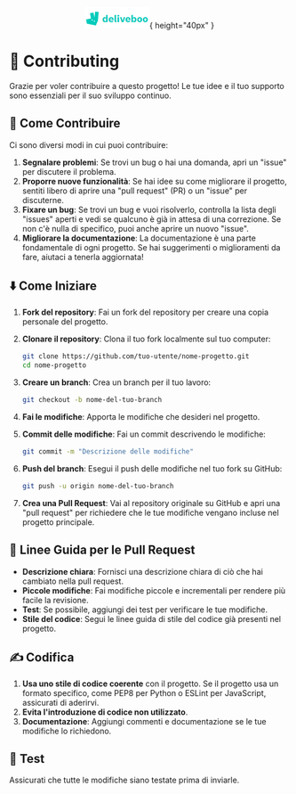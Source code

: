 <div style="text-align: center;">

![Logo](./src/assets/logo-deliveboo.png){ height="40px" }

</div>

# 👥 Contributing

Grazie per voler contribuire a questo progetto! Le tue idee e il tuo supporto sono essenziali per il suo sviluppo continuo.

## 🧾 Come Contribuire

Ci sono diversi modi in cui puoi contribuire:

1. **Segnalare problemi**: Se trovi un bug o hai una domanda, apri un "issue" per discutere il problema.
2. **Proporre nuove funzionalità**: Se hai idee su come migliorare il progetto, sentiti libero di aprire una "pull request" (PR) o un "issue" per discuterne.
3. **Fixare un bug**: Se trovi un bug e vuoi risolverlo, controlla la lista degli "issues" aperti e vedi se qualcuno è già in attesa di una correzione. Se non c'è nulla di specifico, puoi anche aprire un nuovo "issue".
4. **Migliorare la documentazione**: La documentazione è una parte fondamentale di ogni progetto. Se hai suggerimenti o miglioramenti da fare, aiutaci a tenerla aggiornata!

## ⬇️ Come Iniziare

1. **Fork del repository**: Fai un fork del repository per creare una copia personale del progetto.
2. **Clonare il repository**: Clona il tuo fork localmente sul tuo computer:

    ```bash
    git clone https://github.com/tuo-utente/nome-progetto.git
    cd nome-progetto
    ```

3. **Creare un branch**: Crea un branch per il tuo lavoro:

    ```bash
    git checkout -b nome-del-tuo-branch
    ```

4. **Fai le modifiche**: Apporta le modifiche che desideri nel progetto.
5. **Commit delle modifiche**: Fai un commit descrivendo le modifiche:

    ```bash
    git commit -m "Descrizione delle modifiche"
    ```

6. **Push del branch**: Esegui il push delle modifiche nel tuo fork su GitHub:

    ```bash
    git push -u origin nome-del-tuo-branch
    ```

7. **Crea una Pull Request**: Vai al repository originale su GitHub e apri una "pull request" per richiedere che le tue modifiche vengano incluse nel progetto principale.

## 🧭 Linee Guida per le Pull Request

- **Descrizione chiara**: Fornisci una descrizione chiara di ciò che hai cambiato nella pull request.
- **Piccole modifiche**: Fai modifiche piccole e incrementali per rendere più facile la revisione.
- **Test**: Se possibile, aggiungi dei test per verificare le tue modifiche.
- **Stile del codice**: Segui le linee guida di stile del codice già presenti nel progetto.

## ✍️ Codifica

1. **Usa uno stile di codice coerente** con il progetto. Se il progetto usa un formato specifico, come PEP8 per Python o ESLint per JavaScript, assicurati di aderirvi.
2. **Evita l'introduzione di codice non utilizzato**.
3. **Documentazione**: Aggiungi commenti e documentazione se le tue modifiche lo richiedono.

## 🧪 Test

Assicurati che tutte le modifiche siano testate prima di inviarle.
